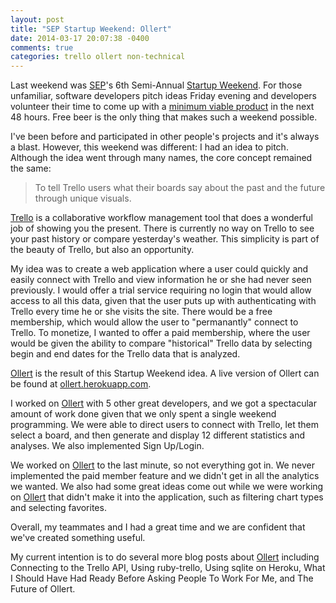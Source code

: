 ```yaml
---
layout: post
title: "SEP Startup Weekend: Ollert"
date: 2014-03-17 20:07:38 -0400
comments: true
categories: trello ollert non-technical
---
```


Last weekend was [SEP](//sep.com)'s 6th Semi-Annual [Startup Weekend](//sep.com/labs/startupweekend/). For those unfamiliar, software developers pitch ideas Friday evening and developers volunteer their time to come up with a [minimum viable product](//en.wikipedia.org/wiki/Minimum_viable_product) in the next 48 hours. Free beer is the only thing that makes such a weekend possible.

I've been before and participated in other people's projects and it's always a blast. However, this weekend was different: I had an idea to pitch. Although the idea went through many names, the core concept remained the same:

> To tell Trello users what their boards say about the past and the future through unique visuals.

[Trello](//trello.com) is a collaborative workflow management tool that does a wonderful job of showing you the present. There is currently no way on Trello to see your past history or compare yesterday's weather. This simplicity is part of the beauty of Trello, but also an opportunity.

My idea was to create a web application where a user could quickly and easily connect with Trello and view information he or she had never seen previously. I would offer a trial service requiring no login that would allow access to all this data, given that the user puts up with authenticating with Trello every time he or she visits the site. There would be a free membership, which would allow the user to "permanantly" connect to Trello. To monetize, I wanted to offer a paid membership, where the user would be given the ability to compare "historical" Trello data by selecting begin and end dates for the Trello data that is analyzed.

[Ollert][ollert] is the result of this Startup Weekend idea. A live version of Ollert can be found at [ollert.herokuapp.com][ollert].

I worked on [Ollert][ollert] with 5 other great developers, and we got a spectacular amount of work done given that we only spent a single weekend programming. We were able to direct users to connect with Trello, let them select a board, and then generate and display 12 different statistics and analyses. We also implemented Sign Up/Login.

We worked on [Ollert][ollert] to the last minute, so not everything got in. We never implemented the paid member feature and we didn't get in all the analytics we wanted. We also had some great ideas come out while we were working on [Ollert][ollert] that didn't make it into the application, such as filtering chart types and selecting favorites.

Overall, my teammates and I had a great time and we are confident that we've created something useful.

My current intention is to do several more blog posts about [Ollert][ollert] including Connecting to the Trello API, Using ruby-trello, Using sqlite on Heroku, What I Should Have Had Ready Before Asking People To Work For Me, and The Future of Ollert.

[ollert]: //ollert.herokuapp.com


